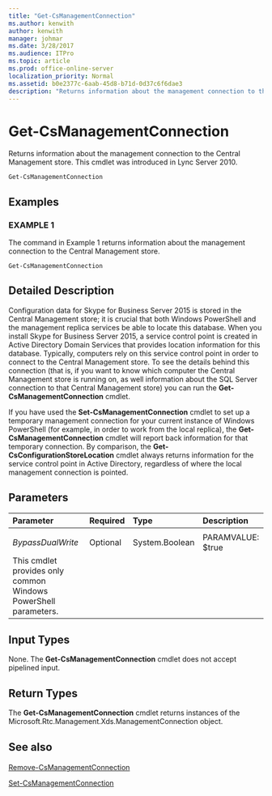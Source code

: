 ```yaml
---
title: "Get-CsManagementConnection"
ms.author: kenwith
author: kenwith
manager: johmar
ms.date: 3/28/2017
ms.audience: ITPro
ms.topic: article
ms.prod: office-online-server
localization_priority: Normal
ms.assetid: b0e2377c-6aab-45d8-b71d-0d37c6f6dae3
description: "Returns information about the management connection to the Central Management store. This cmdlet was introduced in Lync Server 2010."
---
```


# Get-CsManagementConnection
 
Returns information about the management connection to the Central Management store. This cmdlet was introduced in Lync Server 2010.
  
```
Get-CsManagementConnection

```

## Examples

### EXAMPLE 1

The command in Example 1 returns information about the management connection to the Central Management store.
  
```
Get-CsManagementConnection
```

## Detailed Description

Configuration data for Skype for Business Server 2015 is stored in the Central Management store; it is crucial that both Windows PowerShell and the management replica services be able to locate this database. When you install Skype for Business Server 2015, a service control point is created in Active Directory Domain Services that provides location information for this database. Typically, computers rely on this service control point in order to connect to the Central Management store. To see the details behind this connection (that is, if you want to know which computer the Central Management store is running on, as well information about the SQL Server connection to that Central Management store) you can run the **Get-CsManagementConnection** cmdlet.
  
If you have used the **Set-CsManagementConnection** cmdlet to set up a temporary management connection for your current instance of Windows PowerShell (for example, in order to work from the local replica), the **Get-CsManagementConnection** cmdlet will report back information for that temporary connection. By comparison, the **Get-CsConfigurationStoreLocation** cmdlet always returns information for the service control point in Active Directory, regardless of where the local management connection is pointed.
  
## Parameters

|**Parameter**|**Required**|**Type**|**Description**|
|:-----|:-----|:-----|:-----|
|||||
| _BypassDualWrite_ <br/> |Optional  <br/> |System.Boolean  <br/> |PARAMVALUE: $true | $false  <br/> |
|This cmdlet provides only common Windows PowerShell parameters.  <br/> ||||
   
## Input Types

None. The **Get-CsManagementConnection** cmdlet does not accept pipelined input.
  
## Return Types

The **Get-CsManagementConnection** cmdlet returns instances of the Microsoft.Rtc.Management.Xds.ManagementConnection object.
  
## See also

#### 

[Remove-CsManagementConnection](remove-csmanagementconnection.md)
  
[Set-CsManagementConnection](set-csmanagementconnection.md)

